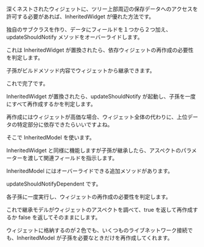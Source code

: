 深くネストされたウィジェットに、ツリー上部周辺の保存データへのアクセスを許可する必要があれば、InheritedWidget が優れた方法です。

独自のサブクラスを作り、データにフィールドを１つから２つ加え、updateShouldNotify メソッドをオーバーライドします。

これは InheritedWidget が置換されたら、依存ウィジェットの再作成の必要性を判定します。

子孫がビルドメソッド内容でウィジェットから継承できます。

これで完了です。

InheritedWidget が置換されたら、updateShouldNotify が起動し、子孫を一度にすべて再作成するかを判定します。

再作成にはウィジェットが高価な場合、ウィジェット全体の代わりに、上位データの特定部分に依存できたらいいですよね。

そこで InheritedModel を使います。

InheritedWidget と同様に機能しますが子孫が継承したら、アスペクトのパラメーターを渡して関連フィールドを指示します。

InheritedModel にはオーバーライドできる追加メソッドがあります。

updateShouldNotifyDependent です。

各子孫に一度実行し、ウィジェットの再作成の必要性を判定します。

これで継承モデルがウィジェットのアスペクトを調べて、true を返して再作成するか false を返してそのままにします。

ウィジェットに格納するのが２色でも、いくつものライブネットワーク接続でも、InheritedModel が子孫を必要なときだけを再作成してくれます。
